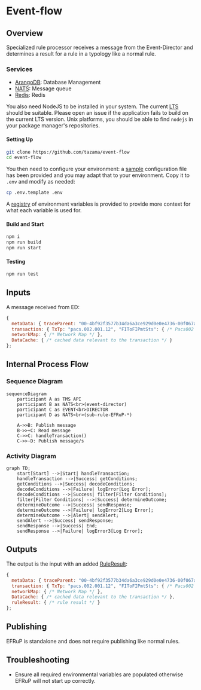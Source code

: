 <!-- SPDX-License-Identifier: Apache-2.0 -->

# Event-flow

## Overview
Specialized rule processor receives a message from the Event-Director and determines a result for a rule in a typology like a normal rule.

### Services

- [ArangoDB](https://arangodb.com/): Database Management
- [NATS](https://nats.io): Message queue
- [Redis](https://redis.io): Redis

You also need NodeJS to be installed in your system. The current [LTS](https://nodejs.org/en) should be suitable. Please open an issue if the application fails to build on the current LTS version. Unix platforms, you should be able to find `nodejs` in your package manager's repositories.

#### Setting Up

```sh
git clone https://github.com/tazama/event-flow
cd event-flow
```
You then need to configure your environment: a [sample](.env.template) configuration file has been provided and you may adapt that to your environment. Copy it to `.env` and modify as needed:

```sh
cp .env.template .env
```
A [registry](https://github.com/tazama-lf/docs/blob/dev/Technical/processor-startup-config-registry.md) of environment variables is provided to provide more context for what each variable is used for.

#### Build and Start

```sh
npm i
npm run build
npm run start
```

#### Testing
```bash
npm run test
```

## Inputs
A message received from ED:
```js
{
  metaData: { traceParent: "00-4bf92f3577b34da6a3ce929d0e0e4736-00f067aa0ba902b7-01" }, // https://www.w3.org/TR/trace-context/#examples-of-http-traceparent-headers
  transaction: { TxTp: "pacs.002.001.12", "FIToFIPmtSts": { /* Pacs002 */ } },
  networkMap: { /* Network Map */ },
  DataCache: { /* cached data relevant to the transaction */ }
};
```

## Internal Process Flow
### Sequence Diagram

```mermaid
sequenceDiagram
    participant A as TMS API
    participant B as NATS<br>(event-director)
    participant C as EVENT<br>DIRECTOR
    participant D as NATS<br>(sub-rule-EFRuP-*)

    A->>B: Publish message
    B->>+C: Read message
    C->>C: handleTransaction()
    C->>-D: Publish message/s
```

### Activity Diagram
```mermaid
graph TD;
    start[Start] -->|Start| handleTransaction;
    handleTransaction -->|Success| getConditions;
    getConditions -->|Success| decodeConditions;
    decodeConditions -->|Failure| logError[Log Error];
    decodeConditions -->|Success| filter[Filter Conditions];
    filter[Filter Conditions] -->|Success| determineOutcome;
    determineOutcome -->|Success| sendResponse;
    determineOutcome -->|Failure| logError2[Log Error];
    determineOutcome -->|Alert| sendAlert;
    sendAlert -->|Success| sendResponse;
    sendResponse -->|Success| End;
    sendResponse -->|Failure| logError3[Log Error];
```

## Outputs

The output is the input with an added [RuleResult](https://github.com/tazama-lf/frms-coe-lib/blob/dev/src/interfaces/rule/RuleResult.ts):

```js
{
  metaData: { traceParent: "00-4bf92f3577b34da6a3ce929d0e0e4736-00f067aa0ba902b7-01" }, // https://www.w3.org/TR/trace-context/#examples-of-http-traceparent-headers
  transaction: { TxTp: "pacs.002.001.12", "FIToFIPmtSts": { /* Pacs002 */ } },
  networkMap: { /* Network Map */ },
  DataCache: { /* cached data relevant to the transaction */ },
  ruleResult: { /* rule result */ }
};
```

## Publishing
EFRuP is standalone and does not require publishing like normal rules.

## Troubleshooting
- Ensure all required environmental variables are populated otherwise EFRuP will not start up correctly.
